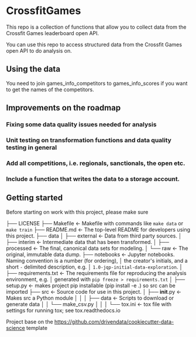# CrossfitGames

This repo is a collection of functions that allow you to collect data from the Crossfit Games leaderboard open API.

You can use this repo to access structured data from the Crossfit Games open API to do analysis on.


## Using the data
You need to join games_info_competitors to games_info_scores if you want to get the names of the competitors.


## Improvements on the roadmap

### Fixing some data quality issues needed for analysis
### Unit testing on transformation functions and data quality testing in general
### Add all competitions, i.e. regionals, sanctionals, the open etc.
### Include a function that writes the data to a storage account.

## Getting started

Before starting on work with this project, please make sure 


├── LICENSE
├── Makefile           <- Makefile with commands like `make data` or `make train`
├── README.md          <- The top-level README for developers using this project.
├── data
│   ├── external       <- Data from third party sources.
│   ├── interim        <- Intermediate data that has been transformed.
│   ├── processed      <- The final, canonical data sets for modeling.
│   └── raw            <- The original, immutable data dump.
├── notebooks          <- Jupyter notebooks. Naming convention is a number (for ordering),
│                         the creator's initials, and a short `-` delimited description, e.g.
│                         `1.0-jqp-initial-data-exploration`.
│
├── requirements.txt   <- The requirements file for reproducing the analysis environment, e.g.
│                         generated with `pip freeze > requirements.txt`
│
├── setup.py           <- makes project pip installable (pip install -e .) so src can be imported
├── src                <- Source code for use in this project.
│   ├── __init__.py    <- Makes src a Python module
│   │
│   ├── data           <- Scripts to download or generate data
│   │   └── make_csv.py
│   │
│
└── tox.ini            <- tox file with settings for running tox; see tox.readthedocs.io

Project base on the https://github.com/drivendata/cookiecutter-data-science template